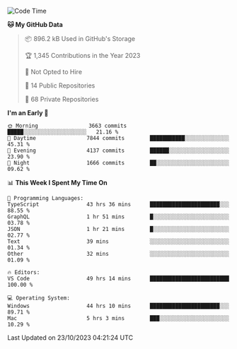 <!--START_SECTION:waka-->
![Code Time](http://img.shields.io/badge/Code%20Time-4%2C796%20hrs%201%20min-blue)

**🐱 My GitHub Data** 

> 📦 896.2 kB Used in GitHub's Storage 
 > 
> 🏆 1,345 Contributions in the Year 2023
 > 
> 🚫 Not Opted to Hire
 > 
> 📜 14 Public Repositories 
 > 
> 🔑 68 Private Repositories 
 > 
**I'm an Early 🐤** 

```text
🌞 Morning                3663 commits        █████░░░░░░░░░░░░░░░░░░░░   21.16 % 
🌆 Daytime                7844 commits        ███████████░░░░░░░░░░░░░░   45.31 % 
🌃 Evening                4137 commits        ██████░░░░░░░░░░░░░░░░░░░   23.90 % 
🌙 Night                  1666 commits        ██░░░░░░░░░░░░░░░░░░░░░░░   09.62 % 
```


📊 **This Week I Spent My Time On** 

```text
💬 Programming Languages: 
TypeScript               43 hrs 36 mins      ██████████████████████░░░   88.55 % 
GraphQL                  1 hr 51 mins        █░░░░░░░░░░░░░░░░░░░░░░░░   03.78 % 
JSON                     1 hr 21 mins        █░░░░░░░░░░░░░░░░░░░░░░░░   02.77 % 
Text                     39 mins             ░░░░░░░░░░░░░░░░░░░░░░░░░   01.34 % 
Other                    32 mins             ░░░░░░░░░░░░░░░░░░░░░░░░░   01.09 % 

🔥 Editors: 
VS Code                  49 hrs 14 mins      █████████████████████████   100.00 % 

💻 Operating System: 
Windows                  44 hrs 10 mins      ██████████████████████░░░   89.71 % 
Mac                      5 hrs 3 mins        ███░░░░░░░░░░░░░░░░░░░░░░   10.29 % 
```


 Last Updated on 23/10/2023 04:21:24 UTC
<!--END_SECTION:waka-->

